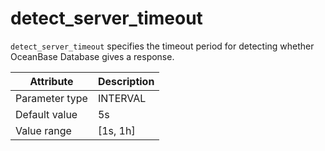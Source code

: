 # detect_server_timeout

`detect_server_timeout` specifies the timeout period for detecting whether OceanBase Database gives a response.

| Attribute | Description |
|----------|---------|
| Parameter type | INTERVAL |
| Default value | 5s |
| Value range | [1s, 1h] |
